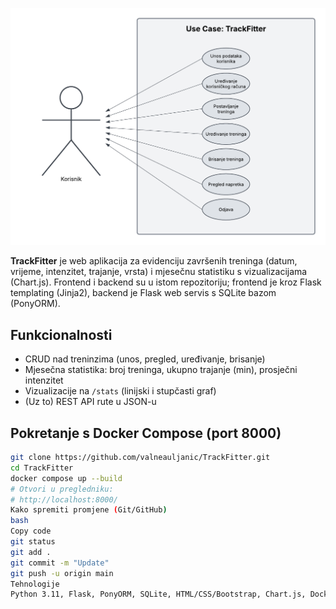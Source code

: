 
![Use Case: TrackFitter](docs/use-case.png)

**TrackFitter** je web aplikacija za evidenciju završenih treninga (datum, vrijeme, intenzitet, trajanje, vrsta) i mjesečnu statistiku s vizualizacijama (Chart.js). Frontend i backend su u istom repozitoriju; frontend je kroz Flask templating (Jinja2), backend je Flask web servis s SQLite bazom (PonyORM).

## Funkcionalnosti
- CRUD nad treninzima (unos, pregled, uređivanje, brisanje)
- Mjesečna statistika: broj treninga, ukupno trajanje (min), prosječni intenzitet
- Vizualizacije na `/stats` (linijski i stupčasti graf)
- (Uz to) REST API rute u JSON-u

## Pokretanje s Docker Compose (port 8000)
```bash
git clone https://github.com/valneauljanic/TrackFitter.git
cd TrackFitter
docker compose up --build
# Otvori u pregledniku:
# http://localhost:8000/
Kako spremiti promjene (Git/GitHub)
bash
Copy code
git status
git add .
git commit -m "Update"
git push -u origin main
Tehnologije
Python 3.11, Flask, PonyORM, SQLite, HTML/CSS/Bootstrap, Chart.js, Docker/Compose
